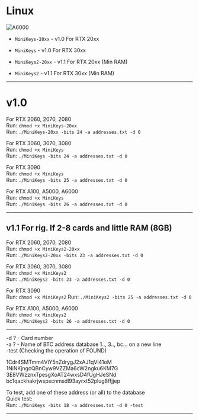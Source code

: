 # Linux

![A6000](https://user-images.githubusercontent.com/82582647/185991427-e2a4997d-311e-4556-9ecd-31fb5340be77.png)

- ```MiniKeys-20xx``` - v1.0 For RTX 20xx</br>
- ```MiniKeys``` - v1.0 For RTX 30xx

- ```MiniKeys2-20xx``` - v1.1 For RTX 20xx (Min RAM)</br>
- ```MiniKeys2``` - v1.1 For RTX 30xx (Min RAM)
<hr>

# v1.0
For RTX 2060, 2070, 2080</br>
Run: ```chmod +x MiniKeys-20xx```</br>
Run: ```./MiniKeys-20xx -bits 24 -a addresses.txt -d 0```

For RTX 3060, 3070, 3080</br>
Run: ```chmod +x MiniKeys```</br>
Run: ```./MiniKeys -bits 24 -a addresses.txt -d 0```

For RTX 3090</br>
Run: ```chmod +x MiniKeys```</br>
Run: ```./MiniKeys -bits 25 -a addresses.txt -d 0```

For RTX A100, A5000, A6000</br>
Run: ```chmod +x MiniKeys```</br>
Run: ```./MiniKeys -bits 26 -a addresses.txt -d 0```
<hr>

## v1.1 For rig. If 2-8 cards and little RAM (8GB)

For RTX 2060, 2070, 2080</br>
Run: ```chmod +x MiniKeys2-20xx```</br>
Run: ```./MiniKeys2-20xx -bits 23 -a addresses.txt -d 0```

For RTX 3060, 3070, 3080</br>
Run: ```chmod +x MiniKeys2```</br>
Run: ```./MiniKeys2 -bits 23 -a addresses.txt -d 0```

For RTX 3090</br>
Run: ```chmod +x MiniKeys2```
Run: ```./MiniKeys2 -bits 25 -a addresses.txt -d 0```

For RTX A100, A5000, A6000</br>
Run: ```chmod +x MiniKeys2```</br>
Run: ```./MiniKeys2 -bits 26 -a addresses.txt -d 0```
<hr>

-d ? - Card number</br>
-a ? - Name of BTC address database 1.., 3.., bc... on a new line</br>
-test (Checking the operation of FOUND)

1Cdr4SMTmm4ViY5nZdrygJ2xAJ1qVi41oM</br>
1NiNKjngcQBnCyw9VZZMa6cW2ngku6KM7G</br>
3E8VWzznxTpesgXoAT24wxsD4fUgHJeSNd</br>
bc1qackhakrjwspscnmsdl93ayrxt52plug8ffjjep

To test, add one of these address (or all) to the database</br>
Quick test:</br>
Run: ```./MiniKeys -bits 18 -a addresses.txt -d 0 -test```
<hr>
